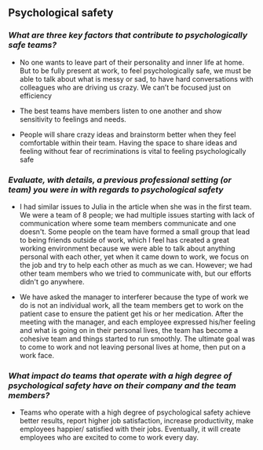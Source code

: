 ## Psychological safety ##


### *What are three key factors that contribute to psychologically safe teams?* ###

- No one wants to leave part of their personality and inner life at home. But to be fully present at work, to feel psychologically safe, we must be able to talk about what is messy or sad, to have hard conversations with colleagues who are driving us crazy. We can’t be focused just on efficiency

- The best teams have members listen to one another and show sensitivity to feelings and needs.

- People will share crazy ideas and brainstorm better when they feel comfortable within their team. Having the space to share ideas and feeling without fear of recriminations is vital to feeling psychologically safe


### *Evaluate, with details, a previous professional setting (or team) you were in with regards to psychological safety* ###

- I had similar issues to Julia in the article when she was in the first team. We were a team of 8 people; we had multiple issues starting with lack of communication where some team members communicate and one doesn't. Some people on the team have formed a small group that lead to being friends outside of work, which I feel has created a great working environment because we were able to talk about anything personal with each other, yet when it came down to work, we focus on the job and try to help each other as much as we can. However; we had other team members who we tried to communicate with, but our efforts didn't go anywhere. 

- We have asked the manager to interferer because the type of work we do is not an individual work, all the team members get to work on the patient case to ensure the patient get his or her medication. After the meeting with the manager, and each employee expressed his/her feeling and what is going on in their personal lives, the team has become a cohesive team and things started to run smoothly. The ultimate goal was to come to work and not leaving personal lives at home, then put on a work face.

### *What impact do teams that operate with a high degree of psychological safety have on their company and the team members?* ###

- Teams who operate with a high degree of psychological safety achieve better results, report higher job satisfaction, increase productivity, make employees happier/ satisfied with their jobs. Eventually, it will create employees who are excited to come to work every day.